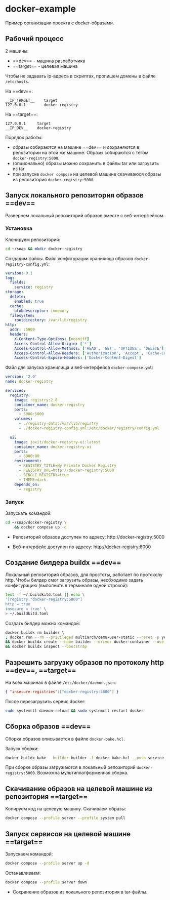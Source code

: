 # docker-example

Пример организации проекта с docker-образами.

## Рабочий процесс

2 машины:

- ==dev== - машина разработчика
- ==target== - целевая машина

Чтобы не задавать ip-адреса в скриптах, пропишем домены в файле `/etc/hosts`.

На ==dev==:

```
__IP_TARGET__    target
127.0.0.1        docker-registry
```

На ==target==:

```
127.0.0.1     target
__IP_DEV__    docker-registry
```

Порядок работы:

- образы собираются на машине ==dev== и сохраняются в репозитории на этой же машине. Образы собираются с тегом `docker-registry:5000`.
- (опционально) образы можно сохранить в файлы tar или загрузить из tar
- при запуске `docker compose` на целевой машине скачиваюся образы из репозитория `docker-registry:5000`.

## Запуск локального репозитория образов ==dev==

Развернем локальный репозиторий образов вместе с веб-интерфейсом.

### Установка

Клонируем репозиторий:

```sh
cd ~/snap && mkdir docker-registry
```

Создадим файлы. Файл конфигурации хранилища образов `docker-registry-config.yml`:

```yaml
version: 0.1
log:
  fields:
    service: registry
storage:
  delete:
    enabled: true
  cache:
    blobdescriptor: inmemory
  filesystem:
    rootdirectory: /var/lib/registry
http:
  addr: :5000
  headers:
    X-Content-Type-Options: [nosniff]
    Access-Control-Allow-Origin: ['*']
    Access-Control-Allow-Methods: ['HEAD', 'GET', 'OPTIONS', 'DELETE']
    Access-Control-Allow-Headers: ['Authorization', 'Accept', 'Cache-Control']
    Access-Control-Expose-Headers: ['Docker-Content-Digest']
```

Файл для запуска хранилища и веб-интерфейса `docker-compose.yml`:

```yaml
version: '2.0'
name: docker-registry

services:
  registry:
    image: registry:2.8
    container_name: docker-registry
    ports:
      - 5000:5000
    volumes:
      - ./registry-data:/var/lib/registry
      - ./docker-registry-config.yml:/etc/docker/registry/config.yml

  ui:
    image: joxit/docker-registry-ui:latest
    container_name: docker-registry-ui
    ports:
      - 8000:80
    environment:
      - REGISTRY_TITLE=My Private Docker Registry
      - REGISTRY_URL=http://docker-registry:5000
      - SINGLE_REGISTRY=true
      - THEME=dark
    depends_on:
      - registry
```

### Запуск

Запускать командой:

```sh
cd ~/snap/docker-registry \
	&& docker compose up -d
```

- Репозиторий образов доступен по адресу: http://docker-registry:5000

- Веб-интерфейс доступен по адресу: http://docker-registry:8000

## Создание билдера buildx ==dev==

Локальный репозиторий образов, для простоты, работает по протоколу http. Чтобы билдер смог загрузить образы, необходимо задать конфигурацию (выполнить в терминале одной строкой):

```sh
test -f ~/.buildkitd.toml || echo \
'[registry."docker-registry:5000"]
http = true
insecure = true' \
> ~/.buildkitd.toml
```

Создать билдер можно командой:

```sh
docker buildx rm builder \
; docker run --rm --privileged multiarch/qemu-user-static --reset -p yes \
&& docker buildx create --name builder --driver docker-container --use --driver-opt network=host --config ~/.buildkitd.toml \
&& docker buildx inspect --bootstrap
```

## Разрешить загрузку образов по протоколу http ==dev==, ==target==

На всех машинах в файле `/etc/docker/daemon.json`:

```json
{ "insecure-registries":["docker-registry:5000"] }
```

После перезагрузить сервис docker:

```bash
sudo systemctl daemon-reload && sudo systemctl restart docker
```

## Сборка образов ==dev==

Сборка образов описывается в файле `docker-bake.hcl`.

Запуск сборки:

```sh
docker buildx bake --builder builder -f docker-bake.hcl --push service_group
```

При сборке образы загружаются в локальный репозиторий `docker-registry:5000`. Возможна мультиплатформенная сборка.

## Скачивание образов на целевой машине из репозитория ==target==

Копируем код на целевую машину. Скачиваем образы:

```bash
docker compose --profile server --profile system pull
```

## Запуск сервисов на целевой машине ==target==

Запускаем командой:

```sh
docker compose --profile server up -d
```

Останавливаем:

```sh
docker compose --profile server down
```

- Сохранение образов из локального репозитория в tar-файлы.

